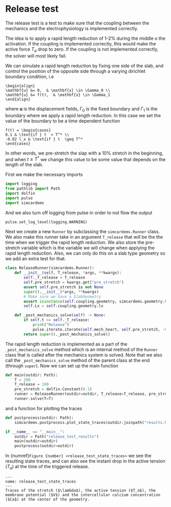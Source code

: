 <!-- #region -->
# Release test

The release test is a test to make sure that the coupling between the mechanics and the electrophysiology is implemented correctly.

The idea is to apply a rapid length reduction of 1-2% during the middle o the activation. If the coupling is implemented correctly, this would make the active force $T_a$ drop to zero. If the coupling is not implemented correctly, the solver will most likely fail.

We can simulate a rapid length reduction by fixing one side of the slab, and control the position of the opposite side through a varying dirichlet boundary condition, i.e


```{math}
\begin{align}
\mathbf{u} &= 0,  & \mathbf{x} \in \Gamma_0 \\
\mathbf{u} &= f(t),  & \mathbf{x} \in \Gamma_1
\end{align}
```

where $\mathbf{u}$ is the displacement fields, $\Gamma_0$ is the fixed boundary and $\Gamma_1$ is the boundary where we apply a rapid length reduction. In this case we set the value of the boundary to be a time dependent function

```{math}
f(t) = \begin{cases}
0.1 & \text{if } t  < T^* \\
-0.02 l_x & \text{if } t  \geq T^*
\end{cases}
```

In other words, we pre-stretch the slap with a 10% stretch in the beginning, and when $t \geq T^*$ we change this value to be some value that depends on the length of the slab.

First we make the necessary imports
<!-- #endregion -->

```python
import logging
from pathlib import Path
import dolfin
import pulse
import simcardems
```

And we also turn off logging from pulse in order to not flow the output

```python
pulse.set_log_level(logging.WARNING)
```

Next we create a new `Runner` by subclassing the `simcardems.Runner` class.
We also make this runner take in an argument `T_release` that will be the the time when we trigger the rapid length reduction. We also store the pre-stretch variable which is the variable we will change when applying the rapid length reduction.
Also, we can only do this on a slab type geometry so we add an extra test for that.


```python
class ReleaseRunner(simcardems.Runner):
    def __init__(self, T_release, *args, **kwargs):
        self._T_release = T_release
        self.pre_stretch = kwargs.get("pre_stretch")
        assert self.pre_stretch is not None
        super().__init__(*args, **kwargs)
        # Make sure we have a SlabGeometry
        assert isinstance(self.coupling.geometry, simcardems.geometry.SlabGeometry)
        self.Lx = self.coupling.geometry.lx

    def _post_mechanics_solve(self) -> None:
        if self.t >= self._T_release:
            print("Release")
            pulse.iterate.iterate(self.mech_heart, self.pre_stretch, -0.02 * self.Lx)
        return super()._post_mechanics_solve()
```


The rapid length reduction is implemented as a part of the `_post_mechanics_solve` method which is an internal method of the `Runner` class that is called after the mechanics system is solved. Note that we also call the `_post_mechanics_solve` method of the parent class at the end (through `super`).
Now we can set up the main function


```python
def main(outdir: Path):
    T = 200
    T_release = 100
    pre_stretch = dolfin.Constant(0.1)
    runner = ReleaseRunner(outdir=outdir, T_release=T_release, pre_stretch=pre_stretch)
    runner.solve(T=T)
```


and a function for plotting the traces


```python
def postprocess(outdir: Path):
    simcardems.postprocess.plot_state_traces(outdir.joinpath("results.h5"))
```

```python
if __name__ == "__main__":
    outdir = Path("release_test_results")
    main(outdir=outdir)
    postprocess(outdir=outdir)
```

In {numref}`Figure {number} <release_test_state_traces>` we see the resulting state traces, and can also see the instant drop in the active tension ($T_a$) at the time of the triggered release.

```{figure} figures/release_test_state_traces.png
---
name: release_test_state_traces
---
Traces of the stretch ($\lambda$), the active tension ($T_a$), the membrane potential ($V$) and the intercellular calcium concentration ($Ca$) at the center of the geometry.
```

